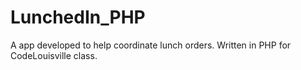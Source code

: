 # LunchedIn_PHP
A app developed to help coordinate lunch orders. Written in PHP for CodeLouisville class.
